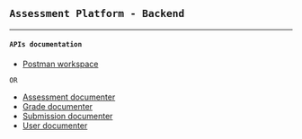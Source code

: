 ## `Assessment Platform - Backend`
<hr>

#### `APIs documentation`

* [Postman workspace](https://www.postman.com/martian-space-436478/workspace/assessment-platform)

`OR`

* [Assessment documenter](https://documenter.getpostman.com/view/16540833/UyrGCEet)
* [Grade documenter](https://documenter.getpostman.com/view/16540833/UyrGCEoq)
* [Submission documenter](https://documenter.getpostman.com/view/16540833/UyrGCEor)
* [User documenter](https://documenter.getpostman.com/view/16540833/UyrGCEt7)
